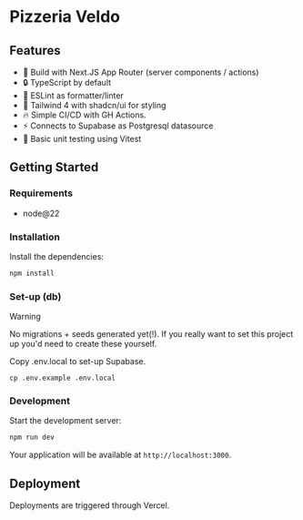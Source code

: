 # Pizzeria Veldo

## Features

- 🚀 Build with Next.JS App Router (server components / actions)
- 🔒 TypeScript by default
- 💎 ESLint as formatter/linter
- 🎉 Tailwind 4 with shadcn/ui for styling
- 🔥 Simple CI/CD with GH Actions.
- ⚡️ Connects to Supabase as Postgresql datasource
- 🧪 Basic unit testing using Vitest

## Getting Started

### Requirements

- node@22

### Installation

Install the dependencies:

```bash
npm install
```

### Set-up (db)

> [!WARNING]  
> No migrations + seeds generated yet(!). If you really want to set this project up you'd need to create these yourself.

Copy .env.local to set-up Supabase.

`cp .env.example .env.local`

### Development

Start the development server:

```bash
npm run dev
```

Your application will be available at `http://localhost:3000`.

## Deployment

Deployments are triggered through Vercel.
